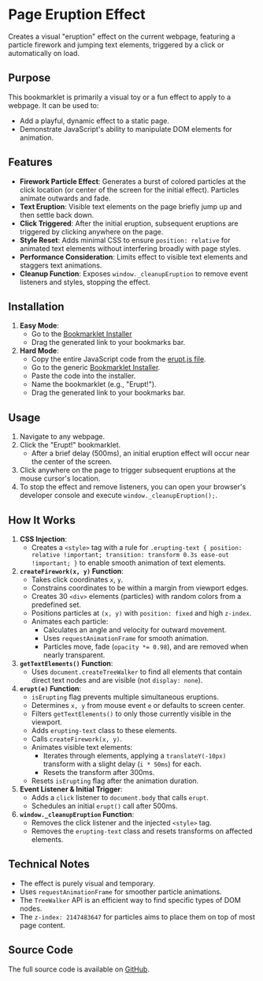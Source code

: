 # Page Eruption Effect

Creates a visual "eruption" effect on the current webpage, featuring a particle firework and jumping text elements, triggered by a click or automatically on load.

## Purpose

This bookmarklet is primarily a visual toy or a fun effect to apply to a webpage. It can be used to:

-   Add a playful, dynamic effect to a static page.
-   Demonstrate JavaScript's ability to manipulate DOM elements for animation.

## Features

-   **Firework Particle Effect**: Generates a burst of colored particles at the click location (or center of the screen for the initial effect). Particles animate outwards and fade.
-   **Text Eruption**: Visible text elements on the page briefly jump up and then settle back down.
-   **Click Triggered**: After the initial eruption, subsequent eruptions are triggered by clicking anywhere on the page.
-   **Style Reset**: Adds minimal CSS to ensure `position: relative` for animated text elements without interfering broadly with page styles.
-   **Performance Consideration**: Limits effect to visible text elements and staggers text animations.
-   **Cleanup Function**: Exposes `window._cleanupEruption` to remove event listeners and styles, stopping the effect.

## Installation

1.  **Easy Mode**:
    *   Go to the [Bookmarklet Installer](https://austegard.com/bookmarklet-installer.html?bookmarklet=erupt.js)
    *   Drag the generated link to your bookmarks bar.
2.  **Hard Mode**:
    *   Copy the entire JavaScript code from the [erupt.js file](https://github.com/oaustegard/bookmarklets/blob/main/erupt.js).
    *   Go to the generic [Bookmarklet Installer](https://austegard.com/bookmarklet-installer.html).
    *   Paste the code into the installer.
    *   Name the bookmarklet (e.g., "Erupt!").
    *   Drag the generated link to your bookmarks bar.

## Usage

1.  Navigate to any webpage.
2.  Click the "Erupt!" bookmarklet.
    *   After a brief delay (500ms), an initial eruption effect will occur near the center of the screen.
3.  Click anywhere on the page to trigger subsequent eruptions at the mouse cursor's location.
4.  To stop the effect and remove listeners, you can open your browser's developer console and execute `window._cleanupEruption();`.

## How It Works

1.  **CSS Injection**:
    *   Creates a `<style>` tag with a rule for `.erupting-text { position: relative !important; transition: transform 0.3s ease-out !important; }` to enable smooth animation of text elements.
2.  **`createFirework(x, y)` Function**:
    *   Takes click coordinates `x`, `y`.
    *   Constrains coordinates to be within a margin from viewport edges.
    *   Creates 30 `<div>` elements (particles) with random colors from a predefined set.
    *   Positions particles at `(x, y)` with `position: fixed` and high `z-index`.
    *   Animates each particle:
        *   Calculates an angle and velocity for outward movement.
        *   Uses `requestAnimationFrame` for smooth animation.
        *   Particles move, fade (`opacity *= 0.98`), and are removed when nearly transparent.
3.  **`getTextElements()` Function**:
    *   Uses `document.createTreeWalker` to find all elements that contain direct text nodes and are visible (not `display: none`).
4.  **`erupt(e)` Function**:
    *   `isErupting` flag prevents multiple simultaneous eruptions.
    *   Determines `x, y` from mouse event `e` or defaults to screen center.
    *   Filters `getTextElements()` to only those currently visible in the viewport.
    *   Adds `erupting-text` class to these elements.
    *   Calls `createFirework(x, y)`.
    *   Animates visible text elements:
        *   Iterates through elements, applying a `translateY(-10px)` transform with a slight delay (`i * 50ms`) for each.
        *   Resets the transform after 300ms.
    *   Resets `isErupting` flag after the animation duration.
5.  **Event Listener & Initial Trigger**:
    *   Adds a `click` listener to `document.body` that calls `erupt`.
    *   Schedules an initial `erupt()` call after 500ms.
6.  **`window._cleanupEruption` Function**:
    *   Removes the click listener and the injected `<style>` tag.
    *   Removes the `erupting-text` class and resets transforms on affected elements.

## Technical Notes

-   The effect is purely visual and temporary.
-   Uses `requestAnimationFrame` for smoother particle animations.
-   The `TreeWalker` API is an efficient way to find specific types of DOM nodes.
-   The `z-index: 2147483647` for particles aims to place them on top of most page content.

## Source Code

The full source code is available on [GitHub](https://github.com/oaustegard/bookmarklets/blob/main/erupt.js).

